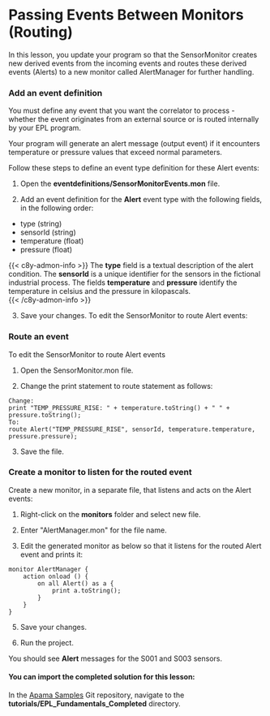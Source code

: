 # Passing Events Between Monitors (Routing)

In this lesson, you update your program so that the SensorMonitor creates new derived events from the incoming events and routes these derived events (Alerts) to a new monitor called AlertManager for further handling. 

### Add an event definition

You must define any event that you want the correlator to process - whether the event originates from an external source or is routed internally by your EPL program.  
  
Your program will generate an alert message (output event) if it encounters temperature or pressure values that exceed normal parameters.  
  
Follow these steps to define an event type definition for these Alert events:  
  
1. Open the **eventdefinitions/SensorMonitorEvents.mon** file.  
  
2. Add an event definition for the **Alert** event type with the following fields, in the following order:  
  
* type (string)  
* sensorId (string)  
* temperature (float)  
* pressure (float)  
  
{{< c8y-admon-info >}} 
The **type** field is a textual description of the alert condition. The **sensorId** is a unique identifier for the sensors in the fictional industrial process. The fields **temperature** and **pressure** identify the temperature in celsius and the pressure in kilopascals.  
{{< /c8y-admon-info >}}
  
3. Save your changes. To edit the SensorMonitor to route Alert events:  

### Route an event

To edit the SensorMonitor to route Alert events

1. Open the SensorMonitor.mon file.  
  
2. Change the print statement to route statement as follows:  

```
Change:  
print "TEMP_PRESSURE_RISE: " + temperature.toString() + " " + pressure.toString();  
To:  
route Alert("TEMP_PRESSURE_RISE", sensorId, temperature.temperature, pressure.pressure);  
```
3. Save the file. 

### Create a monitor to listen for the routed event

Create a new monitor, in a separate file, that listens and acts on the Alert events:  
  
1. Right-click on the **monitors** folder and select new file.  
  
2. Enter "AlertManager.mon" for the file name.  
  
3. Edit the generated monitor as below so that it listens for the routed Alert event and prints it:  

```
monitor AlertManager {  
    action onload () {  
        on all Alert() as a {  
            print a.toString();  
        }  
    }  
}  
```
5. Save your changes.  

6. Run the project.  
  
You should see **Alert** messages for the S001 and S003 sensors.  
  
#### You can import the completed solution for this lesson:  

In the [Apama Samples](https://github.com/Cumulocity-IoT/apama-samples) Git repository, navigate to the **tutorials/EPL_Fundamentals_Completed** directory.